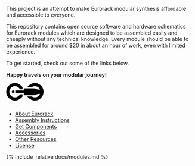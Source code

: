 This project is an attempt to make Eurorack modular synthesis affordable and accessible to everyone.

This repository contains open source software and hardware schematics for Eurorack modules which are designed to be assembled easily and cheaply without any technical knowledge. Every module should be able to be assembled for around $20 in about an hour of work, even with limited experience.

To get started, check out some of the links below.

**Happy travels on your modular journey!**

<img src="images/logo_black.svg#gh-light-mode-only" width=100 style="width:100px;margin-bottom:10px;"/>
<img src="images/logo_white.svg#gh-dark-mode-only" width=100 style="display:none;"/>

<a style="display:none" href="https://quinnfreedman.github.io/modular">Go to the website to see more</a>

<h2 style="display:none">Links</h2>
<ul class="fm-index-links-container">
  <li>
    <a href="https://quinnfreedman.github.io/modular/docs/about-eurorack" class="fm-hidden-link fm-index-link">
      About Eurorack
    </a>
  </li>
  <li>
    <a href="https://quinnfreedman.github.io/modular/docs/assembly" class="fm-hidden-link fm-index-link">
      Assembly Instructions
    </a>
  </li>
  <li>
    <a href="https://quinnfreedman.github.io/modular/docs/components" class="fm-hidden-link fm-index-link">
      Get Components
    </a>
  </li>
  <li>
    <a href="https://quinnfreedman.github.io/modular/docs/peripherals" class="fm-hidden-link fm-index-link">
      Accessories
    </a>
  </li>
  <li>
    <a href="https://quinnfreedman.github.io/modular/docs/appendixn" class="fm-hidden-link fm-index-link">
      Other Resources
    </a>
  </li>
  <li>
    <a href="https://quinnfreedman.github.io/modular/docs/license" class="fm-hidden-link fm-index-link">
      License
    </a>
  </li>
</ul>

<h2 style="display:none">Modules</h2>
<ul style="display:none">
  <li><a href="https://quinnfreedman.github.io/modular/modules/Clock">Clock</a></li>
  <li><a href="https://quinnfreedman.github.io/modular/modules/Mixer">Mixer</a></li>
  <li><a href="https://quinnfreedman.github.io/modular/modules/RNG">RNG</a></li>
  <li><a href="https://quinnfreedman.github.io/modular/modules/OffsetAtten">Offset/Atten</a></li>
</ul>
{% include_relative docs/modules.md %}
